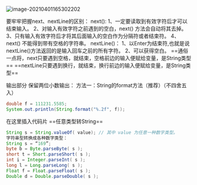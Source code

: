 ![image-20210401165302202](https://cdn.jsdelivr.net/gh/kumi123/CDN//img/image-20210401165302202.png)

要牢牢把握next、nextLine的区别：
next():
1、一定要读取到有效字符后才可以结束输入。
2、对输入有效字符之前遇到的空白，next() 方法会自动将其去掉。
3、只有输入有效字符后才将其后面输入的空白作为分隔符或者结束符。
4、next() 不能得到带有空格的字符串。
nextLine()：
1、以Enter为结束符,也就是说 nextLine()方法返回的是输入回车之前的所有字符。
2、可以获得空白。
==通俗一点将，next只要遇到空格，就结束，空格前边的输入便赋给变量，是String类型==
==nextLine只要遇到换行，就结束，换行前边的输入便赋给变量，是String类型==

输出部分
保留两位小数输出：
方法一：String的format方法（推荐）（不四舍五入）

```java
double f = 111231.5585;
System.out.println(String.format("%.2f", f));
```

在这里插入代码片
==任意类型转String==

```java
String s = String.valueOf( value); // 其中 value 为任意一种数字类型。
字符串型转换成各种数字类型：
String s = “169”;
byte b = Byte.parseByte( s );
short t = Short.parseShort( s );
int i = Integer.parseInt( s );
long l = Long.parseLong( s );
Float f = Float.parseFloat( s );
Double d = Double.parseDouble( s );
```


